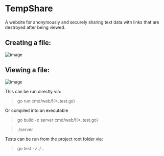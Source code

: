 # TempShare
A website for anonymously and securely sharing text data with links that are destroyed after being viewed.

## Creating a file: 
![image](https://user-images.githubusercontent.com/8042849/155024070-5d1e7c6e-baf8-470c-8f07-23801d6b2352.png)

## Viewing a file:
![image](https://user-images.githubusercontent.com/8042849/155024163-7d12e4bc-4ca3-4ca2-80a1-316405ce23e2.png)


This can be run directly via:
> go run cmd/web/!(*_test.go)

Or compiled into an executable
> go build -o server cmd/web/!(*_test.go)

> ./server

Tests can be run from the project root folder via:
> go test -v ./...
